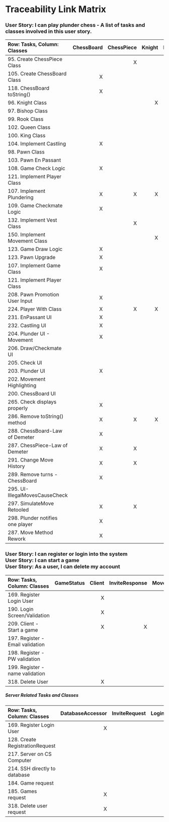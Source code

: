 # Traceability Link Matrix

### User Story: I can play plunder chess - A list of tasks and classes involved in this user story.

| **Row: Tasks, Column: Classes** | ChessBoard | ChessPiece | Knight | Bishop | Rook | Queen | King | Pawn | Game | Player | Vest | Move | Piece Movement | Move History | GameUI |
| :------------------------------ | ---------: | ---------: | -----: | -----: | ---: | ----: | ---: | ---: | ---: | -----: | ---: | ---: | -------------: | -----------: | -----: |
| 95. Create ChessPiece Class     |            |          X |        |        |      |       |      |      |      |        |      |      |                |              |        |
| 105. Create ChessBoard Class    |         X  |            |        |        |      |       |      |      |      |        |      |      |                |              |        |   
| 118. ChessBoard toString()      |         X  |            |        |        |      |       |      |      |      |        |      |      |                |              |        |
| 96. Knight Class                |            |            |     X  |        |      |       |      |      |      |        |      |      |              X |              |        |
| 97. Bishop Class                |            |            |        |      X |      |       |      |      |      |        |      |      |              X |              |        |
| 99. Rook Class                  |            |            |        |        |    X |       |      |      |      |        |      |      |              X |              |        |
| 102. Queen Class                |            |            |        |        |      |     X |      |      |      |        |      |      |              X |              |        | 
| 100. King Class                 |            |            |        |        |      |       |    X |      |      |        |      |      |              X |              |        |
| 104. Implement Castling         |          X |            |        |        |      |       |    X |      |      |        |      |      |              X |            X |        |
| 98. Pawn Class                  |            |            |        |        |      |       |      |    X |      |        |      |      |              X |              |        |
| 103. Pawn En Passant            |            |            |        |        |      |       |      |    X |      |        |      |      |              X |            X |        |
| 108. Game Check Logic           |          X |            |        |        |      |       |    X |      |      |      X |      |      |                |            X |        |
| 121. Implement Player Class     |            |            |        |        |      |       |      |      |      |      X |      |      |                |              |        |
| 107. Implement Plundering       |          X |          X |      X |      X |    X |     X |    X |    X |      |        |    X |    X |                |              |        |
| 109. Game Checkmate Logic       |          X |            |        |        |      |       |      |      |    X |      X |      |      |                |            X |        |
| 132. Implement Vest Class       |            |          X |        |        |      |       |      |      |      |        |    X |      |                |              |        |
| 150. Implement Movement Class   |            |            |      X |      X |    X |     X |    X |    X |      |        |      |    X |              X |              |        |
| 123. Game Draw Logic            |          X |            |        |        |      |       |      |      |      |        |      |      |                |            X |        |
| 123. Pawn Upgrade               |          X |            |        |        |      |       |      |    X |      |        |      |      |                |              |        |
| 107. Implement Game Class       |          X |            |        |        |      |       |      |      |    X |        |      |      |                |              |        |
| 121. Implement Player Class     |            |            |        |        |      |       |      |      |    X |      X |      |      |                |              |        |
| 208. Pawn Promotion User Input  |          X |            |        |        |      |       |      |      |      |        |      |      |                |              |        |
| 224. Player With Class          |          X |          X |      X |      X |    X |     X |    X |    X |    X |      X |      |      |              X |            X |      X |
| 231. EnPassant UI               |          X |            |        |        |      |       |      |    X |    X |        |      |      |              X |              |      X |
| 232. Castling UI                |          X |            |        |        |      |       |    X |      |    X |        |      |      |                |              |      X |
| 204. Plunder UI - Movement      |          X |            |        |        |      |       |      |      |      |        |      |      |                |              |      X |
| 206. Draw/Checkmate UI          |            |            |        |        |      |       |      |      |    X |        |      |      |                |              |      X |
| 205. Check UI                   |            |            |        |        |      |       |      |      |      |        |      |      |                |              |      X |
| 203. Plunder UI                 |          X |            |        |        |      |       |      |      |    X |        |      |      |                |              |      X |
| 202. Movement Highlighting      |            |            |        |        |      |       |      |      |      |        |      |      |                |              |      X |
| 200. ChessBoard UI              |            |            |        |        |      |       |      |      |      |        |      |      |                |              |      X |
| 265. Check displays properly    |          X |            |        |        |      |       |      |      |    X |        |      |      |                |              |      X |
| 286. Remove toString() method   |          X |          X |      X |      X |    X |     X |    X |    X |      |        |      |      |                |              |        |
| 288. ChessBoard-Law of Demeter  |          X |            |        |        |      |       |      |      |      |        |      |      |              X |            X |        |
| 287. ChessPiece-Law of Demeter  |          X |          X |        |        |      |       |      |      |      |        |    X |      |                |              |        |
| 291. Change Move History        |          X |          X |        |        |      |       |      |      |      |        |      |      |                |            X |        |
| 289. Remove turns - ChessBoard  |          X |            |        |        |      |       |      |      |      |        |      |      |                |              |        |
| 295. UI-IllegalMovesCauseCheck  |            |            |        |        |      |       |      |      |      |        |      |      |                |              |      X |
| 297. SimulateMove Retooled      |          X |          X |        |        |      |       |      |      |      |        |      |      |                |              |        |
| 298. Plunder notifies one player|          X |            |        |        |      |       |      |      |      |        |      |      |                |              |      X |
| 287. Move Method Rework         |          X |            |        |        |      |       |      |      |    X |        |      |      |                |              |      X |

  
 ### User Story: I can register or login into the system<br/>User Story: I can start a game<br />User Story: As a user, I can delete my account
 
| **Row: Tasks, Column: Classes** | GameStatus | Client | InviteResponse | MoveResponse | RegistrationResponse | MatchHistory | Game | Player | User | LoginUI | LoginResponse | StartUI | GameUI | GameResponse | GamesResponse | RegisterUI | DeleteUserUI | DeleteUserResponse | StopGameResponse |
| :------------------------------ | ---------: | -----: | -------------: | -----------: | -------------------: | -----------: | ---: | -----: | ---: | -------:| ------------: | -------:| -----: | ------------:| ------------: | ---------: | ------------:| ------------: | ---------: |
| 169. Register Login User        |            |      X |                |              |                      |              |      |        |    X |         |             X |         |        |              |               |            |              |               |            |
| 190. Login Screen/Validation    |            |      X |                |              |                      |              |      |        |      |       X |             X |         |        |              |               |            |              |               |            |
| 209. Client - Start a game      |            |      X |              X |              |                      |              |    X |      X |    X |       X |             X |       X |      X |            X |               |            |              |               |            |
| 197. Register - Email validation|            |        |                |              |                    X |              |      |        |      |         |               |         |        |              |               |          X |              |               |            |
| 198. Register - PW validation   |            |        |                |              |                    X |              |      |        |      |         |               |         |        |              |               |          X |              |               |            |
| 199. Register - name validation |            |        |                |              |                    X |              |      |        |      |         |               |         |        |              |               |          X |              |               |            |
| 318. Delete User |            |       X |                |              |                      |              |   X  |        |     X|       X |            X |      X  |    X   |              |              |           |             X |             X |          X |


##### Server Related Tasks and Classes
 
 | **Row: Tasks, Column: Classes** | DatabaseAccessor | InviteRequest | LoginRequest | MoveRequest | RegistrationRequest | Server | ServerWorker | RemoteSSHConnector | GameRequest | GamesRequest | DeleteUserRequest |
 | :------------------------------ | ---------------: | ------------: | -----------: | ----------: | ------------------: | -----: | -----------: | -----------------: | ----------: | -----------: | -----------: |
 | 169. Register Login User        |                X |               |            X |             |                   X |        |            X |                  X |             |              |              |
 | 128. Create RegistrationRequest |                  |               |              |             |                   X |        |              |                    |             |              |              |
 | 217. Server on CS Computer      |                  |               |              |             |                     |        |              |                  X |             |              |              |
 | 214. SSH directly to database   |                  |               |              |             |                     |        |              |                  X |             |              |              |
 | 184. Game request               |                  |               |              |             |                     |        |            X |                    |           X |              |              |
 | 185. Games request              |                X |               |              |             |                     |      X |            X |                  X |             |            X |              |
 | 318. Delete user request              |                X |               |              |             |                     |      X |            X |                  X |             |            X |            X |
